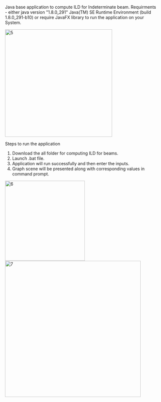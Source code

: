 Java base application to compute ILD for Indeterminate beam.
Requirments - 
either
java version "1.8.0_291"
Java(TM) SE Runtime Environment (build 1.8.0_291-b10)
or require JavaFX library to run the application on your System.


<img width="353" alt="5" src="https://user-images.githubusercontent.com/62568473/178151205-b6582083-2921-4fa7-87ec-171cdde30b45.png">


Steps to run the application
1. Download the all folder for computing ILD for beams.
2. Launch .bat file.
3. Application will run successfully and then enter the inputs.
4. Graph scene will be presented along with corresponding values in command prompt.

<img width="263" alt="6" src="https://user-images.githubusercontent.com/62568473/178151239-80cf5c84-eb10-48da-998b-f7b7a9fa5c95.png">

<img width="447" alt="7" src="https://user-images.githubusercontent.com/62568473/178151247-dd779b5c-03cc-4df4-ba94-a789cf07ab9b.png">

